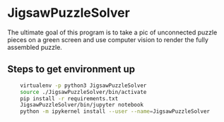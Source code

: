 # JigsawPuzzleSolver

The ultimate goal of this program is to take a pic of unconnected puzzle pieces
on a green screen and use computer vision to render the fully assembled
puzzle.

Steps to get environment up
---------------------------

```sh
    virtualenv -p python3 JigsawPuzzleSolver
    source ./JigsawPuzzleSolver/bin/activate
    pip install -r requirements.txt
    JigsawPuzzleSolver/bin/jupyter notebook
    python -m ipykernel install --user --name=JigsawPuzzleSolver
```